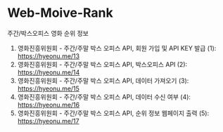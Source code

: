 # Web-Moive-Rank
주간/박스오피스 영화 순위 정보

1. 영화진흥위원회 - 주간/주말 박스 오피스 API, 회원 가입 및 API KEY 발급 (1): https://hyeonu.me/13
2. 영화진흥위원회 - 주간/주말 박스 오피스 API, 박스오피스 API (2): https://hyeonu.me/14
3. 영화진흥위원회 - 주간/주말 박스 오피스 API, 데이터 가져오기 (3): https://hyeonu.me/15
4. 영화진흥위원회 - 주간/주말 박스 오피스 API, 데이터 수신 여부 (4): https://hyeonu.me/16
5. 영화진흥위원회 - 주간/주말 박스 오피스 API, 순위 정보 웹페이지 출력 (5): https://hyeonu.me/17
